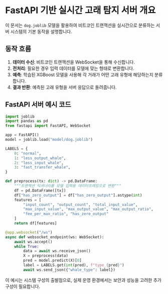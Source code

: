 # FastAPI 기반 실시간 고래 탐지 서버 개요

이 문서는 `dog.joblib` 모델을 활용하여 비트코인 트랜잭션을 실시간으로 분류하는 서버 시스템의 기본 동작을 설명합니다.

## 동작 흐름
1. **데이터 수신**: 비트코인 트랜잭션을 WebSocket을 통해 수신합니다.
2. **전처리**: 필요한 경우 입력 데이터를 모델에 맞는 형태로 변환합니다.
3. **예측**: 학습된 XGBoost 모델을 사용해 각 거래가 어떤 고래 유형에 해당하는지 분류합니다.
4. **결과 반환**: 예측된 고래 유형을 서버 응답으로 돌려줍니다.

## FastAPI 서버 예시 코드
```python
import joblib
import pandas as pd
from fastapi import FastAPI, WebSocket

app = FastAPI()
model = joblib.load("model/dog.joblib")

LABELS = {
    0: "normal",
    1: "less_output_whale",
    2: "less_input_whale",
    3: "fast_transfer_whale",
}

def preprocess(tx: dict) -> pd.DataFrame:
    """트랜잭션 딕셔너리를 모델 입력용 데이터프레임으로 변환"""
    df = pd.DataFrame([tx])
    df["has_zero_output"] = df["has_zero_output"].astype(int)
    features = [
        "input_count", "output_count", "total_input_value",
        "max_input_value", "max_output_value", "max_output_ratio",
        "fee_per_max_ratio", "has_zero_output"
    ]
    return df[features]

@app.websocket("/ws")
async def websocket_endpoint(ws: WebSocket):
    await ws.accept()
    while True:
        data = await ws.receive_json()
        X = preprocess(data)
        pred = model.predict(X)[0]
        label = LABELS.get(int(pred), f"type_{pred}")
        await ws.send_json({"whale_type": label})
```

이 예시는 시스템 구성의 출발점으로, 실제 운영 환경에서는 보안과 성능을 고려한 추가 구성이 필요합니다.
